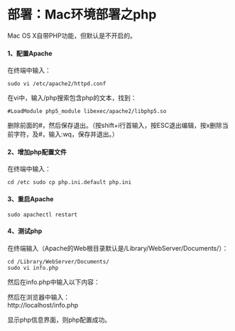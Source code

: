 # 部署：Mac环境部署之php
Mac OS X自带PHP功能，但默认是不开启的。

#### 1、配置Apache

在终端中输入：

	sudo vi /etc/apache2/httpd.conf

在vi中，输入/php搜索包含php的文本，找到：

	#LoadModule php5_module libexec/apache2/libphp5.so

删除前面的#，然后保存退出。（按shift+i行首输入，按ESC退出编辑，按x删除当前字符，及#，输入:wq，保存并退出。）

#### 2、增加php配置文件

在终端中输入：

	cd /etc	sudo cp php.ini.default php.ini

#### 3、重启Apache

	sudo apachectl restart

#### 4、测试php

在终端输入（Apache的Web根目录默认是/Library/WebServer/Documents/）：

	cd /Library/WebServer/Documents/
	sudo vi info.php

然后在info.php中输入以下内容：
​	
	<html>
		<body>
			<?php phpinfo(); ?>
		</body>
	</html>

然后在浏览器中输入：
​	
	http://localhost/info.php

显示php信息界面，则php配置成功。